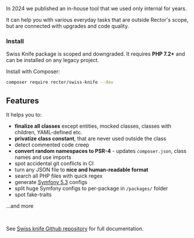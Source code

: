 In 2024 we published an in-house tool that we used only internal for years.

It can help you with various everyday tasks that are outside Rector's scope, but are connected with upgrades and code quality.

### Install

Swiss Knife package is scoped and downgraded. It requires **PHP 7.2+** and can be installed on any legacy project.

Install with Composer:

```bash
composer require rector/swiss-knife --dev
```


## Features

It helps you to:

* **finalize all classes** except entities, mocked classes, classes with children, YAML-defined etc.
* **privatize class constant**, that are never used outside the class
* detect commented code creep
* **convert random namespaces to PSR-4** - updates `composer.json`, class names and use imports
* spot accidental git conflicts in CI
* turn any JSON file to **nice and human-readable format**
* search all PHP files with quick regex
* generate [Symfony 5.3](https://symfony.com/blog/new-in-symfony-5-3-config-builder-classes) configs
* split huge Symfony configs to per-package in `/packages/` folder
* spot fake-traits

...and more


<br>

See [Swiss knife Github repository](https://github.com/rectorphp/swiss-knife) for full documentation.


